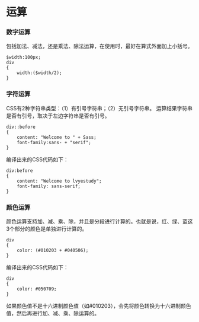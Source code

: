 运算
===================
###  数字运算
包括加法、减法，还是乘法、除法运算，在使用时，最好在算式外面加上小括号。

    $width:100px;
    div
    {
        width:($width/2);
    }

###  字符运算
CSS有2种字符串类型：（1）有引号字符串；（2）无引号字符串。
运算结果字符串是否有引号，取决于左边字符串是否有引号。

    div::before
    {
        content: "Welcome to " + Sass;
        font-family:sans- + "serif";
    }

编译出来的CSS代码如下：

    div:before 
    {
        content: "Welcome to lvyestudy";
        font-family: sans-serif;
    }

###  颜色运算
颜色运算支持加、减、乘、除，并且是分段进行计算的。也就是说，红、绿、蓝这3个部分的颜色是单独进行计算的。

    div
    {
        color: (#010203 + #040506);
    }

编译出来的CSS代码如下：

    div
    {
        color: #050709;
    }

如果颜色值不是十六进制颜色值（如#010203），会先将颜色转换为十六进制颜色值，然后再进行加、减、乘、除运算的。
